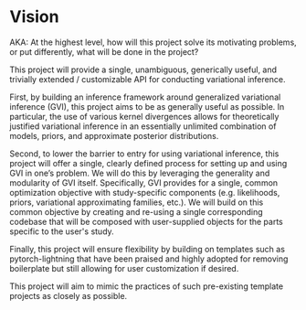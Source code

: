 Vision
======
AKA: At the highest level, how will this project solve its motivating problems, or put differently, what will be done in the project?

This project will provide a single, unambiguous, generically useful, and trivially extended / customizable API for conducting variational inference.

First, by building an inference framework around generalized variational inference (GVI), this project aims to be as generally useful as possible.
In particular, the use of various kernel divergences allows for theoretically justified variational inference in an essentially unlimited combination of models, priors, and approximate posterior distributions.

Second, to lower the barrier to entry for using variational inference, this project will offer a single, clearly defined process for setting up and using GVI in one’s problem.
We will do this by leveraging the generality and modularity of GVI itself.
Specifically, GVI provides for a single, common optimization objective with study-specific components (e.g. likelihoods, priors, variational approximating families, etc.).
We will build on this common objective by creating and re-using a single corresponding codebase that will be composed with user-supplied objects for the parts specific to the user's study.

Finally, this project will ensure flexibility by building on templates such as pytorch-lightning that have been praised and highly adopted for removing boilerplate but still allowing for user customization if desired.

This project will aim to mimic the practices of such pre-existing template projects as closely as possible.
